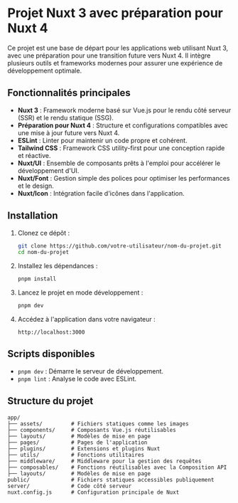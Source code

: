 # Projet Nuxt 3 avec préparation pour Nuxt 4

Ce projet est une base de départ pour les applications web utilisant Nuxt 3, avec une préparation pour une transition future vers Nuxt 4. Il intègre plusieurs outils et frameworks modernes pour assurer une expérience de développement optimale.

## Fonctionnalités principales

- **Nuxt 3** : Framework moderne basé sur Vue.js pour le rendu côté serveur (SSR) et le rendu statique (SSG).
- **Préparation pour Nuxt 4** : Structure et configurations compatibles avec une mise à jour future vers Nuxt 4.
- **ESLint** : Linter pour maintenir un code propre et cohérent.
- **Tailwind CSS** : Framework CSS utility-first pour une conception rapide et réactive.
- **Nuxt/UI** : Ensemble de composants prêts à l'emploi pour accélérer le développement d'UI.
- **Nuxt/Font** : Gestion simple des polices pour optimiser les performances et le design.
- **Nuxt/Icon** : Intégration facile d'icônes dans l'application.

## Installation

1. Clonez ce dépôt :

   ```bash
   git clone https://github.com/votre-utilisateur/nom-du-projet.git
   cd nom-du-projet
   ```

2. Installez les dépendances :

   ```bash
   pnpm install
   ```

3. Lancez le projet en mode développement :

   ```bash
   pnpm dev
   ```

4. Accédez à l'application dans votre navigateur :

   ```
   http://localhost:3000
   ```

## Scripts disponibles

- `pnpm dev` : Démarre le serveur de développement.
- `pnpm lint` : Analyse le code avec ESLint.

## Structure du projet

```
app/
├── assets/         # Fichiers statiques comme les images
├── components/     # Composants Vue.js réutilisables
├── layouts/        # Modèles de mise en page
├── pages/          # Pages de l'application
├── plugins/        # Extensions et plugins Nuxt
├── utils/          # Fonctions utilitaires
├── middleware/     # Middleware pour la gestion des requêtes
├── composables/    # Fonctions réutilisables avec la Composition API
├── layouts/        # Modèles de mise en page
public/             # Fichiers statiques accessibles publiquement
server/             # Code côté serveur
nuxt.config.js      # Configuration principale de Nuxt
```
